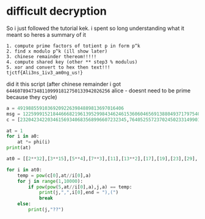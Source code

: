 # difficult decryption

So i just followed the tutorial kek. i spent so long understanding what it meant so heres a summary of it
```
1. compute prime factors of totient p in form p^k
2. find x modulo p^k (ill show later)
3. chinese remainder thereom!!!!!
4. compute shared key (other ** step3 % modulus)
5. xor and convert to hex then text!!!
tjctf{Ali3ns_1iv3_am0ng_us!}
```

did it this script (after chinese remainder i got `64460789473481109991812750133942026256` alice - doesnt need to be prime because they cycle)
```python
a = 491988559103692092263984889813697016406
msg = 12259991521844666821961395299843462461536060465691388049371797540470
c = [232042342203461569340683568996607232345,76405255723702450233149901853450417505]

at = 1
for i in a0:
    at *= phi(i)
print(at)

at0 = [[2**32],[3**15],[5**4],[7**3],[11],[13**2],[17],[19],[23],[29],[37],[53],[79],[109]]

for i in at0:
    temp = pow(c[0],at//i[0],a)
    for j in range(1,10000):
        if pow(pow(5,at//i[0],a),j,a) == temp:
            print(j,",",i[0],end = "),(")
            break
    else:
        print(j,"??")
  ```   
